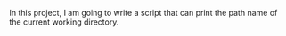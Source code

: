In this project, I am going to write a script that can print the path name of the current working directory.

